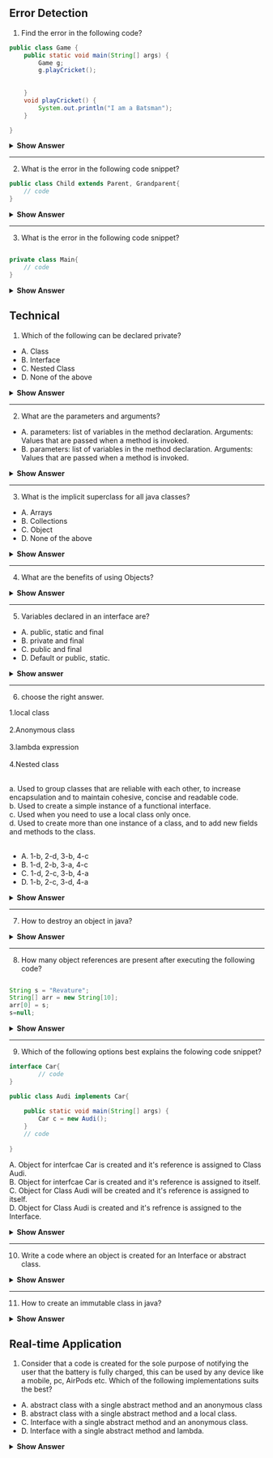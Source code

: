 ## Error Detection

1. Find the error in the following code?

``` java
public class Game {
	public static void main(String[] args) {
		Game g;
		g.playCricket();
		
		
	}
	void playCricket() {
		System.out.println("I am a Batsman");
	}

}

```

<details><summary><b>Show Answer</b></summary>
	
<blockquote>

 The above code creates a compile-time error, The object "g" is declared but not initialized, and It is not possible to use an object of a class without Initializing it.
	
</blockquote>

</details>

---

2. What is the error in the following code snippet?

``` java
public class Child extends Parent, Grandparent{
	// code
}
```
<details><summary><b>Show Answer</b></summary>
<blockquote>

 compilation error is caused because a class can extend only one parent class.
</blockquote>

</details>

---

3.  What is the error in the following code snippet?

``` java

private class Main{
	// code	
}

```

<details><summary><b>Show Answer</b></summary>

<blockquote>

compilation error is caused because a class can be public, abstract and final but not private unless it's a nested class.

</blockquote>
	
</details>



## Technical

1. Which of the following can be declared private?

- A. Class
- B. Interface
- C. Nested Class
- D. None of the above

<details><summary><b>Show Answer</b></summary>

 > C
	
<details><summary><b>Explanation</b></summary>
	
<blockquote>
classes and interfces can not be declared private, nested classes can be declared private.
</blockquote>

</details>
</details>

---

2. What are the parameters and arguments?

- A. parameters: list of variables in the method declaration.
     Arguments:  Values that are passed when a method is invoked.
- B. parameters: list of variables in the method declaration.
     Arguments:  Values that are passed when a method is invoked.
     
<details><summary><b>Show Answer</b></summary> 
	
 > A 
</details>

---

3. What is the implicit superclass for all java classes?

- A. Arrays
- B. Collections
- C. Object
- D. None of the above

<details><summary><b>Show Answer</b></summary>

> C
	
<details><summary><b>Explanation</b></summary> 
	
<blockquote>
The default constructor of any class calls the no-arg constructor of the superclass, So, java provides an implicit super class "Object" which has a default constructor.
	</blockquote>

</details>
</details>

---

4. What are the benefits of using Objects?

<details><summary><b>Show Answer</b></summary>
	
<blockquote>
	
- Modularity: the source code for every object can be maintained independently and once an object is created it can be easily propagated inside the system.
- Information hiding: since an object is used to implement methods, the internal working of the class can be hidden using an object.
- Code - reusability:  once an object is created, it can be reused anywhere in the program.
- Pluggability and debugging: if an existing object fails to satisfy the requirements of the developer or causes any abnormality in the code, it can be 
	  deleted.
</blockquote>
	
</details>

---

5. Variables declared in an interface are?

- A. public, static and final
- B. private and final
- C. public and final
- D. Default or public, static.


<details> <summary><b>Show answer</b></summary>

 > A
	
<details><summary><b>Explanation</b></summary>

<blockquote>
	
- final: variables in an interface are accessed by many classes and its not ideal, if any of the classes appends the value of the variable. to avoid this
	 variables are declared final.
- public: interfaces are accessed by any class present in any package, so to support this all variables are declared public.
- static: interface itself can't be initialized, so objects of a class are used to access variables, but if a class is imcomplete, an object cant be created.
	   All variables are static so that they can be accessed without an object.
</blockquote>

</details>
</details>

---

6. choose the right answer.

1.local class   <br>                               
2.Anonymous class  <br>                           
3.lambda expression <br>                          
4.Nested class <br>

<br>
a.  Used to group classes that are reliable with each other, to increase encapsulation and to maintain cohesive, concise and readable code.<br>
b. Used to create a simple instance of a functional interface.<br>
c. Used when you need to use a local class only once.<br>
d. Used to create more than one instance of a class, and to add new fields and methods to the class.<br>
<br>


- A. 1-b, 2-d, 3-b, 4-c
- B. 1-d, 2-b, 3-a, 4-c
- C. 1-d, 2-c, 3-b, 4-a
- D. 1-b, 2-c, 3-d, 4-a

<details>
	<summary><b>Show Answer</b></summary>
	
> C

</details>

---

7. How to destroy an object in java?

<details><summary><b>Show Answer</b></summary>

>  An object can not be directly destroid in java. by setting all the references to object as null, the object is eligible for garbage collection.

</details>

---

8. How many object references are present after executing the following code?

``` java

String s = "Revature";
String[] arr = new String[10];
arr[0] = s;
s=null;

```

<details><summary><b>Show Answer</b></summary>
<blockquote>
	
one reference will be left after executing the code snippet(arr[0]--> s).
</blockquote>

</details>

---

9. Which of the following options best explains the folowing code snippet?

``` java
interface Car{
        // code	
}

public class Audi implements Car{
	
	public static void main(String[] args) {
		Car c = new Audi();	
	}
	// code
  
}

```

A. Object for interfcae Car is created and it's reference is assigned to Class Audi.<br>
B. Object for interfcae Car is created and it's reference is assigned to itself.<br>
C. Object for Class Audi will be created and it's reference is assigned to itself.<br>
D. Object for Class Audi is created and it's refrence is assigned to the Interface.

<details><summary><b>Show Answer</b></summary>

> D

<details><summary><b>Explanation</b></summary>
	
<blockquote>

It is not possible to create an object for interface, an Object can be created only for classes and the reference can be assigned to an interface.

</blockquote>
</details>


</details>

---


10.  Write a code where an object is created for an Interface or abstract class.

<details><summary><b>Show Answer</b></summary>
	
<blockquote>
	
- Interfaces and Abstract classes cant be initialized because they have abstract methods, so its not possibel to create an object for an Interface. but while creating an anonymous class an object can be created for interface and abstract method.
	
``` java
	
interface Shape{
	void area();
	void circuference();
}

abstract class Dimension{
	abstract void visibility();
}

public class Circle {
	
	
	public static void main(String[] args) {
		Shape  c = new Shape() {

			@Override
			public void area() {
				System.out.println("3.14*r*r is the area of circle");
				
			}

			@Override
			public void circuference() {
				System.out.println("3.14*r*r is the circufrence of circle");
				
			}
			
			
		};
		
		Dimension d = new Dimension() {
			
			@Override
			void visibility() {
				System.out.println("A circle is 2D object or planar object");
				
			}
		};
		
		
		
	}
	
}

	
	
```
In the above code, obejcts c and d are created for interface Shape and abstract class Dimension.
</blockquote>
	
</details>

---

11. How to create an immutable class in java?

<details><summary><b> Show Answer </b></summary>
<blockquote>
	
A class is considered as imputable if once an object is created, then its contents cant be modified.
	
An immutable class can be created by
1. Declaring all the feilds as private to avoid access. 
2. Declaring the class as final to avoid overriding of methods.
3. Declare class as final to avoid ineritance.
4. intializing data using a parameterized constructor 
5. retriving data using a getter method to avoid getting direct access to the object reference.

</blockquote>
</details>


## Real-time Application

1. Consider that a code is created for the sole purpose of notifying the user that the battery is fully charged, this can be used by any device like a mobile, pc, AirPods etc. Which of the following implementations suits the best?

- A. abstract class with a single abstract method and an anonymous class
- B. abstract class with a single abstract method and a local class.
- C. Interface with a single abstract method and an anonymous class.
- D. Interface with a single abstract method and lambda.

<details>
<summary><b>Show Answer</b></summary>
	
> D
<details><summary><b>Explanation</b></summary>
	
<blockquote>
A code with a single purpose translates to a class/ interface with a single method, functional interface is the best way to implement this scenario and lambda implementation in each device, makes the code concise, easily readable and maintainable.

</blockquote>
</details>
</details>














